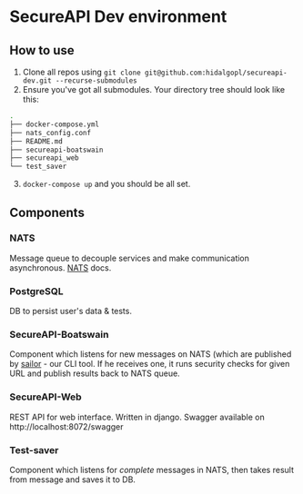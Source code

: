 # SecureAPI Dev environment


## How to use
1. Clone all repos using `git clone git@github.com:hidalgopl/secureapi-dev.git --recurse-submodules`
2. Ensure you've got all submodules. Your directory tree should look like this:
```bash
.
├── docker-compose.yml
├── nats_config.conf
├── README.md
├── secureapi-boatswain
├── secureapi_web
└── test_saver
```
3. `docker-compose up` and you should be all set.

## Components
### NATS
Message queue to decouple services and make communication asynchronous.
[NATS](https://docs.nats.io) docs.
### PostgreSQL
DB to persist user's data & tests.
### SecureAPI-Boatswain
Component which listens for new messages on NATS (which are published by [sailor](https://github.com/hidalgopl/sailor) - our CLI tool. If he receives one, it runs security checks for given URL and publish results back to NATS queue.
### SecureAPI-Web
REST API for web interface. Written in django.
Swagger available on http://localhost:8072/swagger
### Test-saver
Component which listens for _complete_ messages in NATS, then takes result from message and saves it to DB.
